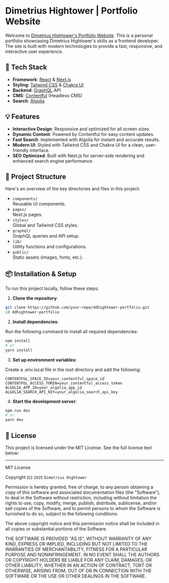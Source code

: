 # Dimetrius Hightower | Portfolio Website

Welcome to [Dimetrius Hightower's Portfolio Website](https://www.ddhightower.com/). This is a personal portfolio showcasing Dimetrius Hightower's skills as a frontend developer. The site is built with modern technologies to provide a fast, responsive, and interactive user experience.

## 🚀 Tech Stack

- **Framework**: [React](https://reactjs.org/) & [Next.js](https://nextjs.org/)
- **Styling**: [Tailwind CSS](https://tailwindcss.com/) & [Chakra UI](https://chakra-ui.com/)
- **Backend**: [GraphQL](https://graphql.org/) API
- **CMS**: [Contentful](https://www.contentful.com/) (Headless CMS)
- **Search**: [Algolia](https://www.algolia.com/)

## 💡 Features

- **Interactive Design**: Responsive and optimized for all screen sizes.
- **Dynamic Content**: Powered by Contentful for easy content updates.
- **Fast Search**: Implemented with Algolia for instant and accurate results.
- **Modern UI**: Styled with Tailwind CSS and Chakra UI for a clean, user-friendly interface.
- **SEO Optimized**: Built with Next.js for server-side rendering and enhanced search engine performance.

## 📂 Project Structure

Here's an overview of the key directories and files in this project:

- `components/`  
  Reusable UI components.
- `pages/`  
  Next.js pages.
- `styles/`  
  Global and Tailwind CSS styles.
- `graphql/`  
  GraphQL queries and API setup.
- `lib/`  
  Utility functions and configurations.
- `public/`  
  Static assets (images, fonts, etc.).

## 📦 Installation & Setup

To run this project locally, follow these steps:

1. **Clone the repository**:

 ```bash
 git clone https://github.com/your-repo/ddhightower-portfolio.git
 cd ddhightower-portfolio
 ```

2. **Install dependencies**:

Run the following command to install all required dependencies:

```bash
npm install
# or
yarn install
```

3. **Set up environment variables**:

Create a .env.local file in the root directory and add the following:

```Dotenv
CONTENTFUL_SPACE_ID=your_contentful_space_id
CONTENTFUL_ACCESS_TOKEN=your_contentful_access_token
ALGOLIA_APP_ID=your_algolia_app_id
ALGOLIA_SEARCH_API_KEY=your_algolia_search_api_key
```

4. **Start the development server**:

```bash
npm run dev
# or
yarn dev
```

## 📜 License

This project is licensed under the MIT License. See the full license text below:

---

MIT License

Copyright (c) `2025` `Dimetrius Hightower`

Permission is hereby granted, free of charge, to any person obtaining a copy of this software and associated documentation files (the "Software"), to deal in the Software without restriction, including without limitation the rights to use, copy, modify, merge, publish, distribute, sublicense, and/or sell copies of the Software, and to permit persons to whom the Software is furnished to do so, subject to the following conditions:

The above copyright notice and this permission notice shall be included in all copies or substantial portions of the Software.

THE SOFTWARE IS PROVIDED "AS IS", WITHOUT WARRANTY OF ANY KIND, EXPRESS OR IMPLIED, INCLUDING BUT NOT LIMITED TO THE WARRANTIES OF MERCHANTABILITY, FITNESS FOR A PARTICULAR PURPOSE AND NONINFRINGEMENT. IN NO EVENT SHALL THE AUTHORS OR COPYRIGHT HOLDERS BE LIABLE FOR ANY CLAIM, DAMAGES, OR OTHER LIABILITY, WHETHER IN AN ACTION OF CONTRACT, TORT OR OTHERWISE, ARISING FROM, OUT OF OR IN CONNECTION WITH THE SOFTWARE OR THE USE OR OTHER DEALINGS IN THE SOFTWARE.
